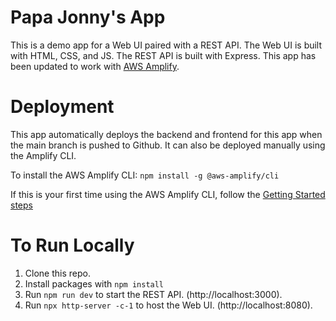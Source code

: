 # Papa Jonny's App
This is a demo app for a Web UI paired with a REST API. The Web UI is built with HTML, CSS, and JS. The REST API is built with Express. This app has been updated to work with [AWS Amplify](https://docs.amplify.aws/start/q/integration/js/). 
# Deployment
This app automatically deploys the backend and frontend for this app when the main branch is pushed to Github. It can also be deployed manually using the Amplify CLI.

To install the AWS Amplify CLI: `npm install -g @aws-amplify/cli`

If this is your first time using the AWS Amplify CLI, follow the [Getting Started steps](https://docs.amplify.aws/start/getting-started/installation/q/integration/js/)


# To Run Locally
1. Clone this repo.
2. Install packages with `npm install`
3. Run `npm run dev` to start the REST API. (http://localhost:3000).
4. Run `npx http-server -c-1` to host the Web UI. (http://localhost:8080).